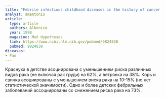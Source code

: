 ```yaml
---
title: "Febrile infectious childhood diseases in the history of cancer patients and matched controls"
analyst: amantonio
article:
  type: article
  authors: Albonico
  year: 1998
  magazine: Med Hypotheses
  link: https://www.ncbi.nlm.nih.gov/pubmed/9824838
  pubmed: 9824838
diseases:
- Рак
---
```


Краснуха в детстве асоциирована с уменьшением риска различных видов рака (не включая рак груди) на 62%, а ветрянка на 38%. Корь и свинка асоциированы с уменьшением риска рака на 10-15% (но нет статистической значимости).
Одно и более детских фебрильных заболеваний ассоциированы со снижением риска рака на 73%.
